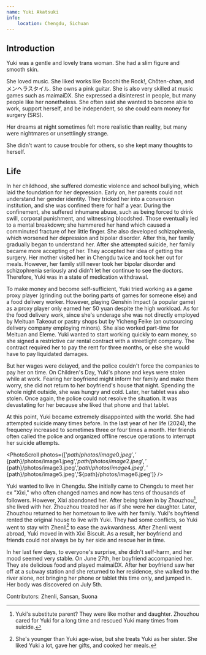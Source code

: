 ```yaml
---
name: Yuki Akatsuki
info:
    location: Chengdu, Sichuan
---
```


## Introduction

Yuki was a gentle and lovely trans woman. She had a slim figure and smooth skin.

She loved music. She liked works like Bocchi the Rock!, Chōten-chan, and メンヘラスタイル. She owns a pink guitar. She is also very skilled at music games such as maimaiDX. She expressed a disinterest in people, but many people like her nonetheless.
She often said she wanted to become able to work, support herself, and be independent, so she could earn money for surgery (SRS).

Her dreams at night sometimes felt more realistic than reality, but many were nightmares or unsettlingly strange.

She didn't want to cause trouble for others, so she kept many thoughts to herself.

## Life

In her childhood, she suffered domestic violence and school bullying, which laid the foundation for her depression.
Early on, her parents could not understand her gender identity. They tricked her into a conversion institution, and she was confined there for half a year.
During the confinement, she suffered inhumane abuse, such as being forced to drink swill, corporal punishment, and witnessing bloodshed.
Those eventually
led to a mental breakdown; she hammered her hand which caused a comminuted fracture of her little finger.
She also developed schizophrenia, which worsened her depression and bipolar disorder.
After this, her family gradually began to understand her.
After she attempted suicide, her family became more accepting of her.
They accepted her idea of getting the surgery.
Her mother visited her in Chengdu twice and took her out for meals. However, her family still never took her bipolar disorder and schizophrenia seriously and didn't let her continue to see the doctors. 
Therefore, Yuki was in a state of medication withdrawal.

To make money and become self-sufficient, Yuki tried working as a game proxy player (grinding out the boring parts of games for someone else) and a food delivery worker.
However, playing Genshin Impact (a popular game) as a proxy player only earned her 50 yuan despite the high workload.
As for the food delivery work, since she's underage she was not directly employed by Meituan Takeout or pastry shops but by Yicheng Feike (an outsourcing delivery company employing minors).
She also worked part-time for Meituan and Eleme.
Yuki wanted to start working quickly to earn money, so she signed a restrictive car rental contract with a streetlight company. The contract required her to pay the rent for three months, or else she would have to pay liquidated damages.

But her wages were delayed, and the police couldn't force the companies to pay her on time.
On Children's Day, Yuki's phone and keys were stolen while at work.
Fearing her boyfriend might inform her family and make them worry, she did not return to her boyfriend's house that night.
Spending the whole night outside, she was hungry and cold.
Later, her tablet was also stolen.
Once again, the police could not resolve the situation.
It was devastating for her because she liked that phone and that tablet.

At this point, Yuki became extremely disappointed with the world.
She had attempted suicide many times before.
In the last year of her life (2024), the frequency increased to sometimes three or four times a month.
Her friends often called the police and organized offline rescue operations to interrupt her suicide attempts.

<PhotoScroll photos={['${path}/photos/image0.jpeg','${path}/photos/image1.jpeg','${path}/photos/image2.jpeg','${path}/photos/image3.jpeg','${path}/photos/image4.jpeg','${path}/photos/image5.jpeg','${path}/photos/image6.jpeg']} />

Yuki wanted to live in Chengdu. She initially came to Chengdu to meet her ex "Xixi," who often changed names and now has tens of thousands of followers. However, Xixi abandoned her.
After being taken in by Zhouzhou[^1], she lived with her. Zhouzhou treated her as if she were her daughter.
Later, Zhouzhou returned to her hometown to live with her family.
Yuki's boyfriend rented the original house to live with Yuki.
They had some conflicts, so Yuki went to stay with Zhenli[^2] to ease the awkwardness.
After Zhenli went abroad, Yuki moved in with Xixi Biscuit.
As a result, her boyfriend and friends could not always be by her side and rescue her in time.

In her last few days, to everyone's surprise, she didn't self-harm, and her mood seemed very stable.
On June 27th, her boyfriend accompanied her. They ate delicious food and played maimaiDX.
After her boyfriend saw her off at a subway station and she returned to her residence, she walked to the river alone, not bringing her phone or tablet this time only, and jumped in.
Her body was discovered on July 5th.

Contributors: Zhenli, Sansan, Suona

[^1]: Yuki's substitute parent? They were like mother and daughter. Zhouzhou cared for Yuki for a long time and rescued Yuki many times from suicide.
[^2]: She's younger than Yuki age-wise, but she treats Yuki as her sister. She liked Yuki a lot, gave her gifts, and cooked her meals.
